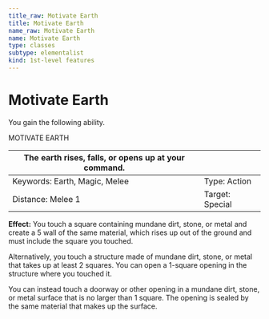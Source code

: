 ```yaml
---
title_raw: Motivate Earth
title: Motivate Earth
name_raw: Motivate Earth
name: Motivate Earth
type: classes
subtype: elementalist
kind: 1st-level features
---
```


# Motivate Earth

You gain the following ability.

MOTIVATE EARTH

| The earth rises, falls, or opens up at your command. |                 |
| ---------------------------------------------------- | --------------- |
| Keywords: Earth, Magic, Melee                        | Type: Action    |
| Distance: Melee 1                                    | Target: Special |

**Effect:** You touch a square containing mundane dirt, stone, or metal and create a 5 wall of the same material, which rises up out of the ground and must include the square you touched.

Alternatively, you touch a structure made of mundane dirt, stone, or metal that takes up at least 2 squares. You can open a 1-square opening in the structure where you touched it.

You can instead touch a doorway or other opening in a mundane dirt, stone, or metal surface that is no larger than 1 square. The opening is sealed by the same material that makes up the surface.
